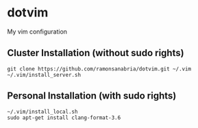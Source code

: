 # dotvim
My vim configuration

## Cluster Installation (without sudo rights)
```
git clone https://github.com/ramonsanabria/dotvim.git ~/.vim
~/.vim/install_server.sh
```
## Personal Installation (with sudo rights)
```
~/.vim/install_local.sh
sudo apt-get install clang-format-3.6
```
